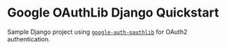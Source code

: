 # Google OAuthLib Django Quickstart

Sample Django project using [`google-auth-oauthlib`](https://github.com/googleapis/google-auth-library-python-oauthlib) for OAuth2 authentication.
